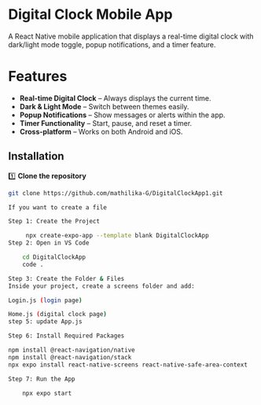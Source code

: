 # Digital Clock Mobile App

A React Native mobile application that displays a real-time digital clock with dark/light mode toggle, popup notifications, and a timer feature.

# Features
-  **Real-time Digital Clock** – Always displays the current time.
-  **Dark & Light Mode** – Switch between themes easily.
-  **Popup Notifications** – Show messages or alerts within the app.
-  **Timer Functionality** – Start, pause, and reset a timer.
-  **Cross-platform** – Works on both Android and iOS.

##  Installation

1️⃣ **Clone the repository**
```bash
git clone https://github.com/mathilika-G/DigitalClockApp1.git

If you want to create a file 

Step 1: Create the Project

     npx create-expo-app --template blank DigitalClockApp
Step 2: Open in VS Code

    cd DigitalClockApp
    code .

Step 3: Create the Folder & Files
Inside your project, create a screens folder and add:

Login.js (login page)

Home.js (digital clock page)
step 5: update App.js

Step 6: Install Required Packages

npm install @react-navigation/native
npm install @react-navigation/stack
npx expo install react-native-screens react-native-safe-area-context

Step 7: Run the App

    npx expo start
